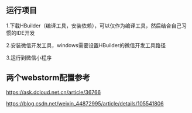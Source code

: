 ## 运行项目

1.下载HBuilder（编译工具，安装依赖），可以仅作为编译工具，然后结合自己习惯的IDE开发

2.安装微信开发工具，windows需要设置HBuilder的微信开发工具路径

3.运行到微信小程序


## 两个webstorm配置参考

https://ask.dcloud.net.cn/article/36766

https://blog.csdn.net/weixin_44872995/article/details/105541806

